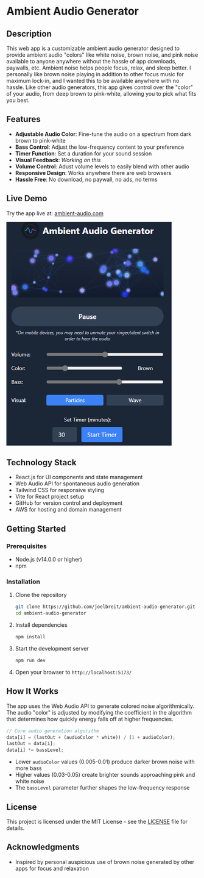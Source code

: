 # Ambient Audio Generator

## Description

This web app is a customizable ambient audio generator designed to provide ambient audio "colors" like white noise, brown noise, and pink noise available to anyone anywhere without the hassle of app downloads, paywalls, etc. Ambient noise helps people focus, relax, and sleep better. I personally like brown noise playing in addition to other focus music for maximum lock-in, and I wanted this to be available anywhere with no hassle. Like other audio generators, this app gives control over the "color" of your audio, from deep brown to pink-white, allowing you to pick what fits you best.

## Features

- **Adjustable Audio Color**: Fine-tune the audio on a spectrum from dark brown to pink-white
- **Bass Control**: Adjust the low-frequency content to your preference
- **Timer Function**: Set a duration for your sound session
- **Visual Feedback**: *Working on this*
- **Volume Control**: Adust volume levels to easily blend with other audio
- **Responsive Design**: Works anywhere there are web browsers
- **Hassle Free**: No download, no paywall, no ads, no terms

## Live Demo

Try the app live at: [ambient-audio.com](https://ambient-audio.com)

<!-- TODO Add Demo Gif -->

<!-- src/assets/logo.png -->
![Screenshot](src/assets/Screenshot.png)

## Technology Stack

- React.js for UI components and state management
- Web Audio API for spontaneous audio generation
- Tailwind CSS for responsive styling
- Vite for React project setup
- GitHub for version control and deployment
- AWS for hosting and domain management

## Getting Started

### Prerequisites

- Node.js (v14.0.0 or higher)
- npm

### Installation

1. Clone the repository
   ```bash
   git clone https://github.com/joelbreit/ambient-audio-generator.git
   cd ambient-audio-generator
   ```

2. Install dependencies
   ```bash
   npm install
   ```

3. Start the development server
   ```bash
   npm run dev
   ```

4. Open your browser to `http://localhost:5173/`

## How It Works

The app uses the Web Audio API to generate colored noise algorithmically. The audio "color" is adjusted by modifying the coefficient in the algorithm that determines how quickly energy falls off at higher frequencies.

```javascript
// Core audio generation algorithm
data[i] = (lastOut + (audioColor * white)) / (1 + audioColor);
lastOut = data[i];
data[i] *= bassLevel;
```

- Lower `audioColor` values (0.005-0.01) produce darker brown noise with more bass
- Higher values (0.03-0.05) create brighter sounds approaching pink and white noise
- The `bassLevel` parameter further shapes the low-frequency response

## License

This project is licensed under the MIT License - see the [LICENSE](LICENSE) file for details.

## Acknowledgments

- Inspired by personal auspicious use of brown noise generated by other apps for focus and relaxation
